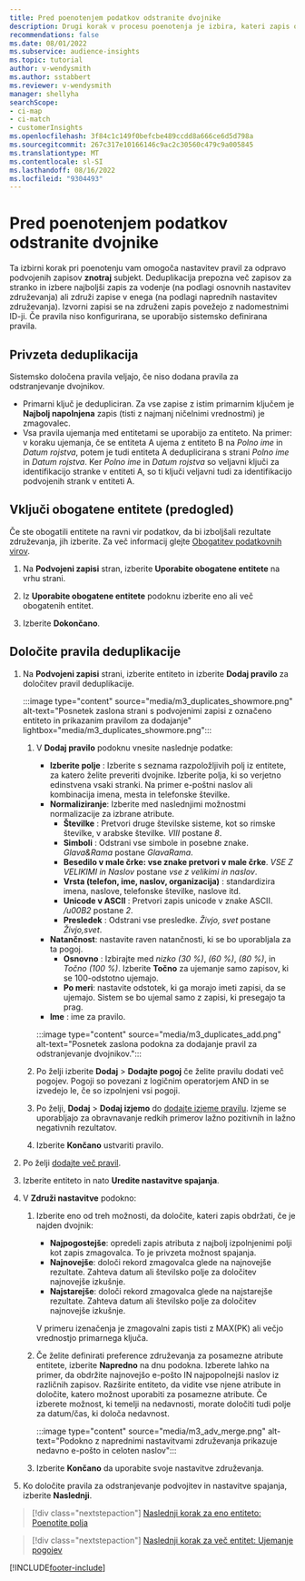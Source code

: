```yaml
---
title: Pred poenotenjem podatkov odstranite dvojnike
description: Drugi korak v procesu poenotenja je izbira, kateri zapis obdržati, ko so najdeni dvojniki.
recommendations: false
ms.date: 08/01/2022
ms.subservice: audience-insights
ms.topic: tutorial
author: v-wendysmith
ms.author: sstabbert
ms.reviewer: v-wendysmith
manager: shellyha
searchScope:
- ci-map
- ci-match
- customerInsights
ms.openlocfilehash: 3f84c1c149f0befcbe489ccdd8a666ce6d5d798a
ms.sourcegitcommit: 267c317e10166146c9ac2c30560c479c9a005845
ms.translationtype: MT
ms.contentlocale: sl-SI
ms.lasthandoff: 08/16/2022
ms.locfileid: "9304493"
---
```

# <a name="remove-duplicates-before-unifying-data"></a>Pred poenotenjem podatkov odstranite dvojnike

Ta izbirni korak pri poenotenju vam omogoča nastavitev pravil za odpravo podvojenih zapisov **znotraj** subjekt. Deduplikacija prepozna več zapisov za stranko in izbere najboljši zapis za vodenje (na podlagi osnovnih nastavitev združevanja) ali združi zapise v enega (na podlagi naprednih nastavitev združevanja). Izvorni zapisi se na združeni zapis povežejo z nadomestnimi ID-ji. Če pravila niso konfigurirana, se uporabijo sistemsko definirana pravila.

## <a name="default-deduplication"></a>Privzeta deduplikacija

Sistemsko določena pravila veljajo, če niso dodana pravila za odstranjevanje dvojnikov.

- Primarni ključ je dedupliciran.
  Za vse zapise z istim primarnim ključem je **Najbolj napolnjena** zapis (tisti z najmanj ničelnimi vrednostmi) je zmagovalec.
- Vsa pravila ujemanja med entitetami se uporabijo za entiteto.
  Na primer: v koraku ujemanja, če se entiteta A ujema z entiteto B na *Polno ime* in *Datum rojstva*, potem je tudi entiteta A deduplicirana s strani *Polno ime* in *Datum rojstva*. Ker *Polno ime* in *Datum rojstva* so veljavni ključi za identifikacijo stranke v entiteti A, so ti ključi veljavni tudi za identifikacijo podvojenih strank v entiteti A.

## <a name="include-enriched-entities-preview"></a>Vključi obogatene entitete (predogled)

Če ste obogatili entitete na ravni vir podatkov, da bi izboljšali rezultate združevanja, jih izberite. Za več informacij glejte [Obogatitev podatkovnih virov](data-sources-enrichment.md).

1. Na **Podvojeni zapisi** stran, izberite **Uporabite obogatene entitete** na vrhu strani.

1. Iz **Uporabite obogatene entitete** podoknu izberite eno ali več obogatenih entitet.

1. Izberite **Dokončano**.

## <a name="define-deduplication-rules"></a>Določite pravila deduplikacije

1. Na **Podvojeni zapisi** strani, izberite entiteto in izberite **Dodaj pravilo** za določitev pravil deduplikacije.

   :::image type="content" source="media/m3_duplicates_showmore.png" alt-text="Posnetek zaslona strani s podvojenimi zapisi z označeno entiteto in prikazanim pravilom za dodajanje"  lightbox="media/m3_duplicates_showmore.png":::

   1. V **Dodaj pravilo** podoknu vnesite naslednje podatke:
      - **Izberite polje** : Izberite s seznama razpoložljivih polj iz entitete, za katero želite preveriti dvojnike. Izberite polja, ki so verjetno edinstvena vsaki stranki. Na primer e-poštni naslov ali kombinacija imena, mesta in telefonske številke.
      - **Normaliziranje**: Izberite med naslednjimi možnostmi normalizacije za izbrane atribute.
        - **Številke** : Pretvori druge številske sisteme, kot so rimske številke, v arabske številke. *VIII* postane *8*.
        - **Simboli** : Odstrani vse simbole in posebne znake. *Glava&Rama* postane *GlavaRama*.
        - **Besedilo v male črke: vse znake pretvori v male črke**. *VSE Z VELIKIMI in Naslov* postane *vse z velikimi in naslov*.
        - **Vrsta (telefon, ime, naslov, organizacija)** : standardizira imena, naslove, telefonske številke, naslove itd.
        - **Unicode v ASCII** : Pretvori zapis unicode v znake ASCII. */u00B2* postane *2*.
        - **Presledek** : Odstrani vse presledke. *Živjo,   svet* postane *Živjo,svet*.
      - **Natančnost**: nastavite raven natančnosti, ki se bo uporabljala za ta pogoj.
        - **Osnovno** : Izbirajte med *nizko (30 %)*, *(60 %)*, *(80 %)*, in *Točno (100 %)*. Izberite **Točno** za ujemanje samo zapisov, ki se 100-odstotno ujemajo.
        - **Po meri**: nastavite odstotek, ki ga morajo imeti zapisi, da se ujemajo. Sistem se bo ujemal samo z zapisi, ki presegajo ta prag.
      - **Ime** : ime za pravilo.

      :::image type="content" source="media/m3_duplicates_add.png" alt-text="Posnetek zaslona podokna za dodajanje pravil za odstranjevanje dvojnikov.":::

   1. Po želji izberite **Dodaj** > **Dodajte pogoj** če želite pravilu dodati več pogojev. Pogoji so povezani z logičnim operatorjem AND in se izvedejo le, če so izpolnjeni vsi pogoji.

   1. Po želji, **Dodaj** > **Dodaj izjemo** do [dodajte izjeme pravilu](match-entities.md#add-exceptions-to-a-rule). Izjeme se uporabljajo za obravnavanje redkih primerov lažno pozitivnih in lažno negativnih rezultatov.

   1. Izberite **Končano** ustvariti pravilo.

1. Po želji [dodajte več pravil](#define-deduplication-rules).

1. Izberite entiteto in nato **Uredite nastavitve spajanja**.

1. V **Združi nastavitve** podokno:
   1. Izberite eno od treh možnosti, da določite, kateri zapis obdržati, če je najden dvojnik:
      - **Najpogostejše**: opredeli zapis atributa z najbolj izpolnjenimi polji kot zapis zmagovalca. To je privzeta možnost spajanja.
      - **Najnovejše**: določi rekord zmagovalca glede na najnovejše rezultate. Zahteva datum ali številsko polje za določitev najnovejše izkušnje.
      - **Najstarejše**: določi rekord zmagovalca glede na najstarejše rezultate. Zahteva datum ali številsko polje za določitev najnovejše izkušnje.

      V primeru izenačenja je zmagovalni zapis tisti z MAX(PK) ali večjo vrednostjo primarnega ključa.

   1. Če želite definirati preference združevanja za posamezne atribute entitete, izberite **Napredno** na dnu podokna. Izberete lahko na primer, da obdržite najnovejšo e-pošto IN najpopolnejši naslov iz različnih zapisov. Razširite entiteto, da vidite vse njene atribute in določite, katero možnost uporabiti za posamezne atribute. Če izberete možnost, ki temelji na nedavnosti, morate določiti tudi polje za datum/čas, ki določa nedavnost.

      :::image type="content" source="media/m3_adv_merge.png" alt-text="Podokno z naprednimi nastavitvami združevanja prikazuje nedavno e-pošto in celoten naslov":::

   1. Izberite **Končano** da uporabite svoje nastavitve združevanja.

1. Ko določite pravila za odstranjevanje podvojitev in nastavitve spajanja, izberite **Naslednji**.
  
> [!div class="nextstepaction"]
> [Naslednji korak za eno entiteto: Poenotite polja](merge-entities.md)

> [!div class="nextstepaction"]
> [Naslednji korak za več entitet: Ujemanje pogojev](match-entities.md)

[!INCLUDE[footer-include](includes/footer-banner.md)]
